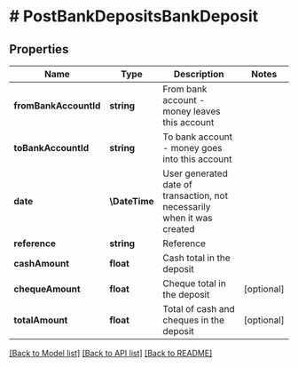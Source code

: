 # # PostBankDepositsBankDeposit

## Properties

Name | Type | Description | Notes
------------ | ------------- | ------------- | -------------
**fromBankAccountId** | **string** | From bank account - money leaves this account |
**toBankAccountId** | **string** | To bank account - money goes into this account |
**date** | **\DateTime** | User generated date of transaction, not necessarily when it was created |
**reference** | **string** | Reference |
**cashAmount** | **float** | Cash total in the deposit |
**chequeAmount** | **float** | Cheque total in the deposit | [optional]
**totalAmount** | **float** | Total of cash and cheques in the deposit | [optional]

[[Back to Model list]](../../README.md#models) [[Back to API list]](../../README.md#endpoints) [[Back to README]](../../README.md)
